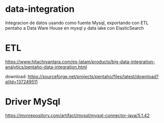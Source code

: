 # data-integration
Integracion de datos usando como fuente Mysql, exportando con ETL pentaho a Data Ware House en mysql y data lake con ElasticSearch

# ETL
https://www.hitachivantara.com/es-latam/products/big-data-integration-analytics/pentaho-data-integration.html

download:
https://sourceforge.net/projects/pentaho/files/latest/download?aliId=137249511

# Driver MySql
https://mvnrepository.com/artifact/mysql/mysql-connector-java/5.1.42
